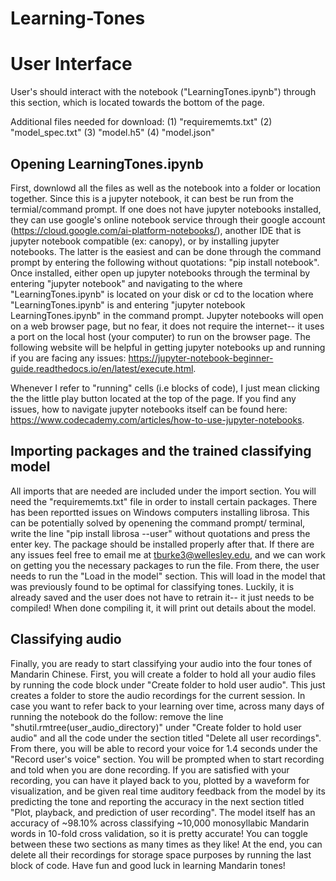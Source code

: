 # Learning-Tones

# User Interface

User's should interact with the notebook ("LearningTones.ipynb") through this section, which is located towards the bottom of the page. 

Additional files needed for download:
(1) "requirememts.txt"
(2) "model_spec.txt"
(3) "model.h5"
(4) "model.json"

## Opening LearningTones.ipynb
First, downlowd all the files as well as the notebook into a folder or location together. Since this is a jupyter notebook, it can best be run from the termial/command prompt. If one does not have jupyter notebooks installed, they can use google's online notebook service through their google account (https://cloud.google.com/ai-platform-notebooks/), another IDE that is jupyter notebook compatible (ex: canopy), or by installing jupyter notebooks. The latter is the easiest and can be done through the command prompt by entering the following without quotations: "pip install notebook". Once installed, either open up jupyter notebooks through the terminal by entering "jupyter notebook" and navigating to the where "LearningTones.ipynb" is located on your disk or cd to the location where "LearningTones.ipynb" is and entering "jupyter notebook LearningTones.ipynb" in the command prompt. Jupyter notebooks will open on a web browser page, but no fear, it does not require the internet-- it uses a port on the local host (your computer) to run on the browser page. The following website will be helpful in getting jupyter notebooks up and running if you are facing any issues: https://jupyter-notebook-beginner-guide.readthedocs.io/en/latest/execute.html. 

Whenever I refer to "running" cells (i.e blocks of code), I just mean clicking the the little play button located at the top of the page. If you find any issues, how to navigate jupyter notebooks itself can be found here: https://www.codecademy.com/articles/how-to-use-jupyter-notebooks.

## Importing packages and the trained classifying model
All imports that are needed are included under the import section. You will need the "requirememts.txt" file in order to install certain packages. There has been reportted issues on Windows computers installing librosa. This can be potentially solved by openening the command prompt/ terminal, write the line "pip install librosa --user" without quotations and press the enter key. The package should be installed properly after that. If there are any issues feel free to email me at tburke3@wellesley.edu, and we can work on getting you the necessary packages to run the file. From there, the user needs to run the "Load in the model" section. This will load in the model that was previously found to be optimal for classifying tones. Luckily, it is already saved and the user does not have to retrain it-- it just needs to be compiled! When done compiling it, it will print out details about the model. 

## Classifying audio
Finally, you are ready to start classifying your audio into the four tones of Mandarin Chinese. First, you will create a folder to hold all your audio files by running the code block under "Create folder to hold user audio". This just creates a folder to store the audio recordings for the current session. In case you want to refer back to your learning over time, across many days of running the notebook do the follow: remove the line "shutil.rmtree(user_audio_directory)" under "Create folder to hold user audio" and all the code under the section titled "Delete all user recordings". From there, you will be able to record your voice for 1.4 seconds under the "Record user's voice" section. You will be prompted when to start recording and told when you are done recording. If you are satisfied with your recording, you can have it played back to you, plotted by a waveform for visualization, and be given real time auditory feedback from the model by its predicting the tone and reporting the accuracy in the next section titled "Plot, playback, and prediction of user recording". The model itself has an accuracy of ~98.10% across classifying ~10,000 monosyllabic Mandarin words in 10-fold cross validation, so it is pretty accurate! You can toggle between these two sections as many times as they like! At the end, you can delete all their recordings for storage space purposes by running the last block of code.  Have fun and good luck in learning Mandarin tones!

